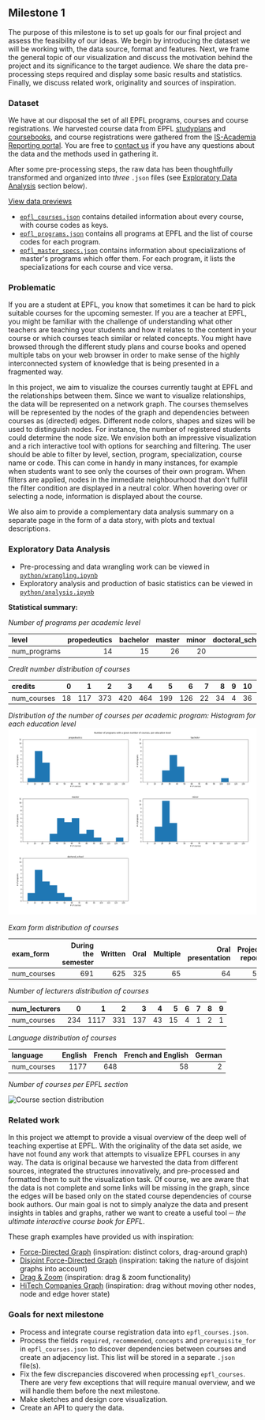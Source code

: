 ## Milestone 1
The purpose of this milestone is to set up goals for our final project and assess the feasibility of our ideas. We begin by introducing the dataset we will be working with, the data source, format and features. Next, we frame the general topic of our visualization and discuss the motivation behind the project and its significance to the target audience. We share the data pre-processing steps required and display some basic results and statistics. Finally, we discuss related work, originality and sources of inspiration.

### Dataset
We have at our disposal the set of all EPFL programs, courses and course registrations. We harvested course data from EPFL [studyplans](https://edu.epfl.ch/studyplan/en) and [coursebooks](https://edu.epfl.ch/coursebook/en/data-visualization-COM-480), and course registrations were gathered from the [IS-Academia Reporting portal](https://isa.epfl.ch/imoniteur_ISAP/!gedreports.htm). You are free to [contact us](mailto:valentin.loftsson@epfl.ch;michael.spierer@epfl.ch;michal.pleskowicz@epfl.ch) if you have any questions about the data and the methods used in gathering it.

After some pre-processing steps, the raw data has been thoughtfully transformed and organized into _three_ `.json` files (see [Exploratory Data Analysis](#exploratory-data-analysis) section below).

[View data previews](preview.md#data-previews)

* [`epfl_courses.json`](preview.md#courses) contains detailed information about every course, with course codes as keys.
* [`epfl_programs.json`](preview.md#programs) contains all programs at EPFL and the list of course codes for each program.
* [`epfl_master_specs.json`](preview.md#specializations) contains information about specializations of master's programs which offer them. For each program, it lists the specializations for each course and vice versa.


### Problematic
If you are a student at EPFL, you know that sometimes it can be hard to pick suitable courses for the upcoming semester. If you are a teacher at EPFL, you might be familiar with the challenge of understanding what other teachers are teaching your students and how it relates to the content in your course or which courses teach similar or related concepts. You might have browsed through the different study plans and course books and opened multiple tabs on your web browser in order to make sense of the highly interconnected system of knowledge that is being presented in a fragmented way.

In this project, we aim to visualize the courses currently taught at EPFL and the relationships between them. Since we want to visualize relationships, the data will be represented on a network graph. The courses themselves will be represented by the nodes of the graph and dependencies between courses as (directed) edges. Different node colors, shapes and sizes will be used to distinguish nodes. For instance, the number of registered students could determine the node size. We envision both an impressive visualization and a rich interactive tool with options for searching and filtering. The user should be able to filter by level, section, program, specialization, course name or code. This can come in handy in many instances, for example when students want to see only the courses of their own program. When filters are applied, nodes in the immediate neighbourhood that don't fulfill the filter condition are displayed in a neutral color. When hovering over or selecting a node, information is displayed about the course.

We also aim to provide a complementary data analysis summary on a separate page in the form of a data story, with plots and textual descriptions.

### Exploratory Data Analysis

* Pre-processing and data wrangling work can be viewed in [`python/wrangling.ipynb`](python/wrangling.ipynb)
* Exploratory analysis and production of basic statistics can be viewed in [`python/analysis.ipynb`](python/analysis.ipynb)

**Statistical summary:**

_Number of programs per academic level_

| level        |   propedeutics |   bachelor |   master |   minor |   doctoral_school |
|:-------------|---------------:|-----------:|---------:|--------:|------------------:|
| num_programs |             14 |         15 |       26 |      20 |                22 |


_Credit number distribution of courses_

| credits     |   0 |   1 |   2 |   3 |   4 |   5 |   6 |   7 |   8 |   9 |   10 |   12 |   13 |   14 |   20 |   22 |   30 |
|:------------|----:|----:|----:|----:|----:|----:|----:|----:|----:|----:|-----:|-----:|-----:|-----:|-----:|-----:|-----:|
| num_courses |  18 | 117 | 373 | 420 | 464 | 199 | 126 |  22 |  34 |   4 |   36 |    9 |   20 |    2 |   10 |    2 |   29 |


_Distribution of the number of courses per academic program: Histogram for each education level_
![Course count distribution](python/plots/course_count_distribution.png)


_Exam form distribution of courses_

| exam_form   |   During the semester |   Written |   Oral |   Multiple |   Oral presentation |   Project report |   Term paper |   Written & Oral |   None |   Autre (reprise) |
|:------------|----------------------:|----------:|-------:|-----------:|--------------------:|-----------------:|-------------:|-----------------:|-------:|------------------:|
| num_courses |                   691 |       625 |    325 |         65 |                  64 |               54 |           38 |               18 |      4 |                 1 |

_Number of lecturers distribution of courses_

| num_lecturers |   0 |    1 |   2 |   3 |   4 |   5 |   6 |   7 |   8 |   9 |
|:--------------|----:|-----:|----:|----:|----:|----:|----:|----:|----:|----:|
| num_courses   | 234 | 1117 | 331 | 137 |  43 |  15 |   4 |   1 |   2 |   1 |

_Language distribution of courses_

| language    |   English |   French |   French and English |   German |
|:------------|----------:|---------:|---------------------:|---------:|
| num_courses |      1177 |      648 |                   58 |        2 |


_Number of courses per EPFL section_

![Course section distribution](plots/course_section_distribution.png)

### Related work
In this project we attempt to provide a visual overview of the deep well of teaching expertise at EPFL. With the originality of the data set aside, we have not found any work that attempts to visualize EPFL courses in any way. The data is original because we harvested the data from different sources, integrated the structures innovatively, and pre-processed and formatted them to suit the visualization task. Of course, we are aware that the data is not complete and some links will be missing in the graph, since the edges will be based only on the stated course dependencies of course book authors. Our main goal is not to simply analyze the data and present insights in tables and graphs, rather we want to create a useful tool ─ _the ultimate interactive course book for EPFL_.

These graph examples have provided us with inspiration:
* [Force-Directed Graph](https://observablehq.com/@d3/force-directed-graph) (inspiration: distinct colors, drag-around graph)
* [Disjoint Force-Directed Graph](https://observablehq.com/@d3/disjoint-force-directed-graph) (inspiration: taking the nature of disjoint graphs into account)
* [Drag & Zoom](https://observablehq.com/@d3/drag-zoom?collection=@d3/d3-drag) (inspiration: drag & zoom functionality)
* [HiTech Companies Graph](https://www.anychart.com/products/anychart/gallery/Network_Graph/Knowledge_Graph.php) (inspiration: drag without moving other nodes, node and edge hover state)

### Goals for next milestone
* Process and integrate course registration data into `epfl_courses.json`.
* Process the fields `required`, `recommended`, `concepts` and `prerequisite_for` in `epfl_courses.json` to discover dependencies between courses and create an adjacency list. This list will be stored in a separate `.json` file(s).
* Fix the few discrepancies discovered when processing `epfl_courses`. There are very few exceptions that will require manual overview, and we will handle them before the next milestone.
* Make sketches and design core visualization.
* Create an API to query the data.
